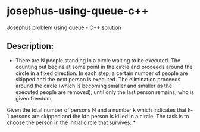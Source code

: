 # josephus-using-queue-c++
Josephus problem using queue - C++ solution

## Description:

* There are N people standing in a circle waiting to be executed. The counting out begins at some point in the circle and proceeds around the circle in a fixed direction. In each step, a certain number of people are skipped and the next person is executed. The elimination proceeds around the circle (which is becoming smaller and smaller as the executed people are removed), until only the last person remains, who is given freedom. 

Given the total number of persons N and a number k which indicates that k-1 persons are skipped and the kth person is killed in a circle. The task is to choose the person in the initial circle that survives. *